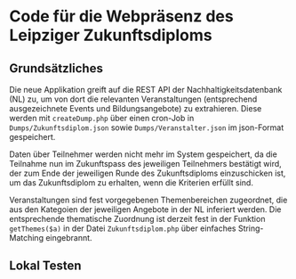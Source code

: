 # Code für die Webpräsenz des Leipziger Zukunftsdiploms

## Grundsätzliches

Die neue Applikation greift auf die REST API der Nachhaltigkeitsdatenbank (NL)
zu, um von dort die relevanten Veranstaltungen (entsprechend ausgezeichnete
Events und Bildungsangebote) zu extrahieren.  Diese werden mit
`createDump.php` über einen cron-Job in `Dumps/Zukunftsdiplom.json` sowie
`Dumps/Veranstalter.json` im json-Format gespeichert.

Daten über Teilnehmer werden nicht mehr im System gespeichert, da die
Teilnahme nun im Zukunftspass des jeweiligen Teilnehmers bestätigt wird, der
zum Ende der jeweiligen Runde des Zukunftsdiploms einzuschicken ist, um das
Zukunftsdiplom zu erhalten, wenn die Kriterien erfüllt sind.

Veranstaltungen sind fest vorgegebenen Themenbereichen zugeordnet, die aus den
Kategoien der jeweiligen Angebote in der NL inferiert werden.  Die
entsprechende thematische Zuordnung ist derzeit fest in der Funktion
`getThemes($a)` in der Datei `Zukunftsdiplom.php` über einfaches
String-Matching eingebrannt.

## Lokal Testen
